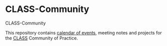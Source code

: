# CLASS-Community
CLASS-Community

This repository contains [calendar of events](./2022-calendar.md), meeting notes and projects for the [CLASS](https://internet2.edu/cloud/cloud-learning-and-skills-sessions/) Community of Practice. 

